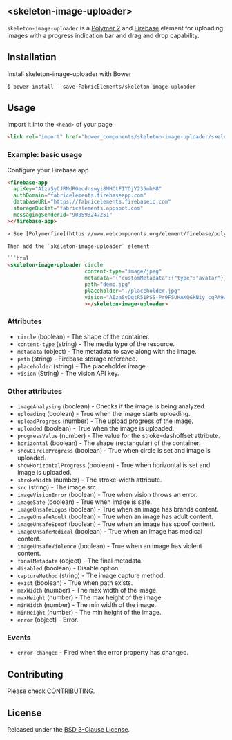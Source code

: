 ## \<skeleton-image-uploader\>

`skeleton-image-uploader` is a [Polymer 2](http://polymer-project.org) and [Firebase](https://firebase.google.com/) element for uploading images with a progress indication bar and drag and drop capability.

## Installation

Install skeleton-image-uploader with Bower

```shell
$ bower install --save FabricElements/skeleton-image-uploader
```

## Usage

Import it into the `<head>` of your page

```html
<link rel="import" href="bower_components/skeleton-image-uploader/skeleton-auth.html">
```

### Example: basic usage

Configure your Firebase app

```html
<firebase-app
  apiKey="AIzaSyCJRNdR0eodnswyi8MHCtF1YOjY235mhM8"
  authDomain="fabricelements.firebaseapp.com"
  databaseURL="https://fabricelements.firebaseio.com"
  storageBucket="fabricelements.appspot.com"
  messagingSenderId="908593247251"
></firebase-app>

> See [Polymerfire](https://www.webcomponents.org/element/firebase/polymerfire/) docs for more information.

Then add the `skeleton-image-uploader` element.

```html
<skeleton-image-uploader circle
                         content-type="image/jpeg"
                         metadata='{"customMetadata":{"type":"avatar"}}'
                         path="demo.jpg"
                         placeholder="./placeholder.jpg"
                         vision="AIzaSyDqtR51PSS-Pr9FSUHAKQGkNiy_cqPA9W4"
                         ></skeleton-image-uploader>
```

### Attributes

* `circle` (boolean) - The shape of the container.
* `content-type` (string) - The media type of the resource.
* `metadata` (object) - The metadata to save along with the image.
* `path` (string) - Firebase storage reference.
* `placeholder` (string) - The placeholder image.
* `vision` (String) - The vision API key.

### Other attributes

* `imageAnalysing` (boolean) - Checks if the image is being analyzed.
* `uploading` (boolean) - True when the image starts uploading.
* `uploadProgress` (number) - The upload progress of the image.
* `uploaded` (boolean) - True when the image is uploaded.
* `progressValue` (number) - The value for the stroke-dashoffset attribute.
* `horizontal` (boolean) - The shape (rectangular) of the container.
* `showCircleProgress` (boolean) - True when circle is set and image is uploaded.
* `showHorizontalProgress` (boolean) - True when horizontal is set and image is uploaded.
* `strokeWidth` (number) - The stroke-width attribute.
* `src` (string) - The image src.
* `imageVisionError` (boolean) - True when vision throws an error.
* `imageSafe` (boolean) - True when image is safe.
* `imageUnsafeLogos` (boolean) - True when an image has brands content.
* `imageUnsafeAdult` (boolean) - True when an image has adult content.
* `imageUnsafeSpoof` (boolean) - True when an image has spoof content.
* `imageUnsafeMedical` (boolean) - True when an image has medical content.
* `imageUnsafeViolence` (boolean) - True when an image has violent content.
* `finalMetadata` (object) - The final metadata.
* `disabled` (boolean) - Disable option.
* `captureMethod` (string) - The image capture method.
* `exist` (boolean) - True when path exists.
* `maxWidth` (number) - The max width of the image.
* `maxHeight` (number) - The max height of the image.
* `minWidth` (number) - The min width of the image.
* `minHeight` (number) - The min height of the image.
* `error` (object) - Error.

### Events

* `error-changed` - Fired when the error property has changed.

## Contributing

Please check [CONTRIBUTING](./CONTRIBUTING.md).

## License

Released under the [BSD 3-Clause License](./LICENSE.md).
